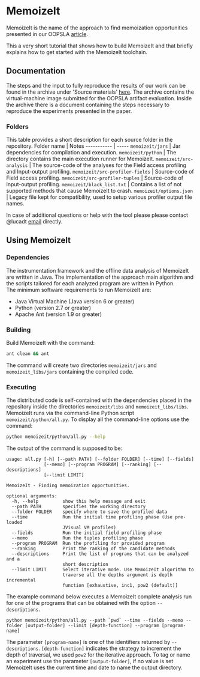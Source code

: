 # MemoizeIt
MemoizeIt is the name of the approach to find memoization opportunities presented 
in our OOPSLA [article][paper].

This a very short tutorial that shows how to build MemoizeIt and that briefly explains 
how to get started with the MemoizeIt toolchain.

## Documentation
The steps and the input to fully reproduce the results of our work can 
be found in the archive under 'Source materials' [here][paper].
The archive contains the virtual-machine image submitted for the OOPSLA artifact evaluation.
Inside the archive there is a document containing the steps necessary to reproduce the experiments presented in the paper.

### Folders
This table provides a short description for each source folder in the repository.
Folder name | Notes
----------- | -----
`memoizeit/jars` | Jar dependencies for compilation and execution.
`memoizeit/python` | The directory contains the main execution runner for MemoizeIt.
`memoizeit/src-analysis` | The source-code of the analyses for the Field access profiling and Input-output profiling.
`memoizeit/src-profiler-fields` | Source-code of Field access profiling.
`memoizeit/src-profiler-tuples` | Source-code of Input-output profiling.
`memoizeit/black_list.txt` | Contains a list of not supported methods that cause MemoizeIt to crash.
`memoizeit/options.json` | Legacy file kept for compatibility, used to setup various profiler output file names.

In case of additional questions or help with the tool please
please contact @lucadt [email](mailto:luca.dellatoffola@inf.ethz.ch) directly.

## Using MemoizeIt

### Dependencies 
The instrumentation framework and the offline data analysis of MemoizeIt are written in Java.
The implementation of the approach main algorithm and the scripts tailored for each analyzed program
are written in Python.  
The minimum software requirements to run MemoizeIt are:
- Java Virtual Machine (Java version 6 or greater)
- Python (version 2.7 or greater)
- Apache Ant (version 1.9 or greater)

### Building
Build MemoizeIt with the command:
```bash
ant clean && ant
```
The command will create two directories `memoizeit/jars` and `memoizeit_libs/jars` containing the compiled code.

### Executing
The distributed code is self-contained with the dependencies placed in the repository inside the directories
`memoizeit/libs` and `memoizeit_libs/libs`.
MemoizeIt runs via the command-line Python script `memoizeit/python/all.py`. 
To display all the command-line options use the command:
```bash
python memoizeit/python/all.py --help
```
The output of the command is supposed to be:
```
usage: all.py [-h] [--path PATH] [--folder FOLDER] [--time] [--fields]
              [--memo] [--program PROGRAM] [--ranking] [--descriptions]
              [--limit LIMIT]

MemoizeIt - Finding memoization opportunities.

optional arguments:
  -h, --help         show this help message and exit
  --path PATH        specifies the working directory
  --folder FOLDER    specify where to save the profiled data
  --time             Run the initial time profiling phase (Use pre-loaded
                     JVisual VM profiles)
  --fields           Run the initial field profiling phase
  --memo             Run the tuples profiling phase
  --program PROGRAM  Run the profiling for provided program
  --ranking          Print the ranking of the candidate methods
  --descriptions     Print the list of programs that can be analyzed and a
                     short description
  --limit LIMIT      Select iterative mode. Use MemoizeIt algorithm to
                     traverse all the depths argument is depth incremental
                     function [exhaustive, inc1, pow2 (default)]
```
The example command below executes a MemoizeIt complete analysis run for one of the programs that can be obtained with the option `--descriptions`.
```
python memoizeit/python/all.py --path `pwd` --time --fields --memo --folder [output-folder] --limit [depth-function] --program [program-name]
```
The parameter `[program-name]` is one of the identifiers returned by `--descriptions`. `[depth-function]` indicates the strategy to increment the depth of traversal, 
we used `pow2` for the iterative approach. To tag or name an experiment use the parameter `[output-folder]`, if no value is set MemoizeIt uses the current time and date
to name the output directory.

[paper]: http://dl.acm.org/citation.cfm?id=2814270.2814290 
